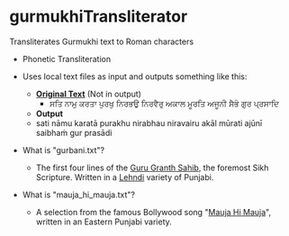 # gurmukhiTransliterator
Transliterates Gurmukhi text to Roman characters
- Phonetic Transliteration
- Uses local text files as input and outputs something like this:
  - [**Original Text**](http://www.srigranth.org/servlet/gurbani.gurbani?Action=Page&Param=1) (Not in output)
    -  ਸਤਿ ਨਾਮੁ ਕਰਤਾ ਪੁਰਖੁ ਨਿਰਭਉ ਨਿਰਵੈਰੁ ਅਕਾਲ ਮੂਰਤਿ ਅਜੂਨੀ ਸੈਭੰ ਗੁਰ ਪ੍ਰਸਾਦਿ 
  -  **Output** 
    -  sati nāmu karatā purakhu nirabhau niravairu akāl mūrati ajūnī saibhaṁ gur prasādi

- What is "gurbani.txt"?
  - The first four lines of the [Guru Granth Sahib](https://en.wikipedia.org/wiki/Guru_Granth_Sahib), the foremost Sikh Scripture. Written in a [Lehndi](https://en.wikipedia.org/wiki/Lahnda) variety of Punjabi.
- What is "mauja_hi_mauja.txt"?
  - A selection from the famous Bollywood song "[Mauja Hi Mauja](https://www.youtube.com/watch?v=PaDaoNnOQaM)", written in an Eastern Punjabi variety. 
